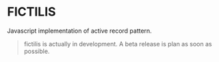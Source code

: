 # FICTILIS
Javascript implementation of active record pattern.

> fictilis is actually in development. A beta release is plan as soon as possible.
